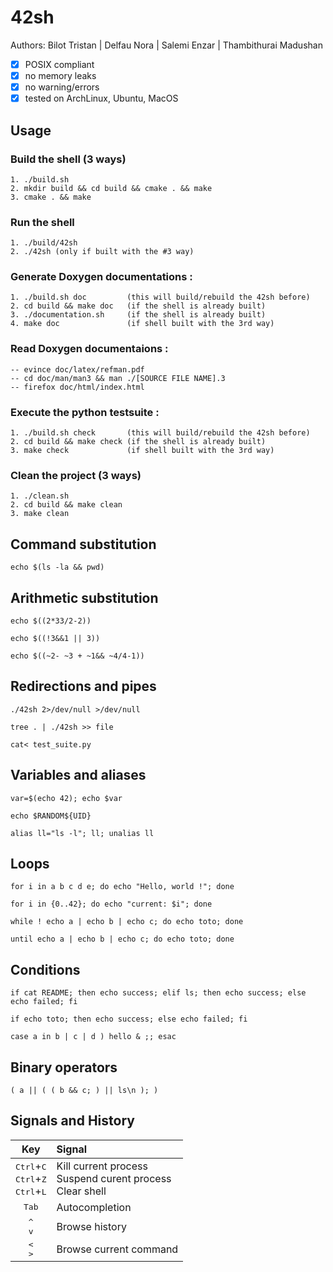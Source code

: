# 42sh

Authors: 
Bilot Tristan |
Delfau Nora |
Salemi Enzar |
Thambithurai Madushan

- [x] POSIX compliant
- [x] no memory leaks
- [x] no warning/errors
- [x] tested on ArchLinux, Ubuntu, MacOS

## Usage
### Build the shell (3 ways)
    1. ./build.sh
    2. mkdir build && cd build && cmake . && make
    3. cmake . && make
    
### Run the shell
    1. ./build/42sh
    2. ./42sh (only if built with the #3 way)
    
### Generate Doxygen documentations :
    1. ./build.sh doc         (this will build/rebuild the 42sh before)
    2. cd build && make doc   (if the shell is already built)
    3. ./documentation.sh     (if the shell is already built)
    4. make doc               (if shell built with the 3rd way)

### Read Doxygen documentaions :
    -- evince doc/latex/refman.pdf
    -- cd doc/man/man3 && man ./[SOURCE FILE NAME].3
    -- firefox doc/html/index.html

### Execute the python testsuite :
    1. ./build.sh check       (this will build/rebuild the 42sh before)
    2. cd build && make check (if the shell is already built)
    3. make check             (if shell built with the 3rd way)

### Clean the project (3 ways)
    1. ./clean.sh
    2. cd build && make clean
    3. make clean

## Command substitution

```shell
echo $(ls -la && pwd)
```

## Arithmetic substitution

```shell
echo $((2*33/2-2))
```

```shell
echo $((!3&&1 || 3))
```

```shell
echo $((~2- ~3 + ~1&& ~4/4-1))
```

## Redirections and pipes

```shell
./42sh 2>/dev/null >/dev/null
```

```shell
tree . | ./42sh >> file
```

```shell
cat< test_suite.py
```

## Variables and aliases

```shell
var=$(echo 42); echo $var
```

```shell
echo $RANDOM${UID}
```

```shell
alias ll="ls -l"; ll; unalias ll
```

## Loops

```shell
for i in a b c d e; do echo "Hello, world !"; done
```

```shell
for i in {0..42}; do echo "current: $i"; done
```

```shell
while ! echo a | echo b | echo c; do echo toto; done
```

```shell
until echo a | echo b | echo c; do echo toto; done
```

## Conditions

```shell
if cat README; then echo success; elif ls; then echo success; else echo failed; fi
```

```shell
if echo toto; then echo success; else echo failed; fi
```

```shell
case a in b | c | d ) hello & ;; esac
```

## Binary operators

```shell
( a || ( ( b && c; ) || ls\n ); )
```

## Signals and History

Key|Signal|
:-:|:--
<kbd>Ctrl</kbd>+<kbd>C</kbd><br><kbd>Ctrl</kbd>+<kbd>Z</kbd><br><kbd>Ctrl</kbd>+<kbd>L</kbd>|Kill current process<br>Suspend curent process<br>Clear shell
<kbd>Tab</kbd><br>|Autocompletion
<kbd>^</kbd><br><kbd>v</kbd>|Browse history
<kbd><</kbd><br><kbd>></kbd>|Browse current command


